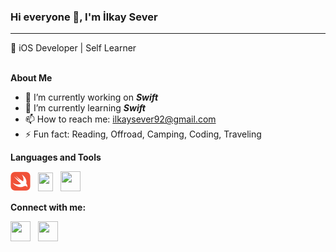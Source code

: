 ### Hi everyone 👋, I'm İlkay Sever
-----------------------------------------------
 iOS Developer | Self Learner </br></br>




<b> About Me </b></br>

- 🔭 I’m currently working on <b><i> Swift </b></i> 
- 🌱 I’m currently learning <b><i> Swift </b></i>
- 📫 How to reach me: ilkaysever92@gmail.com
- ⚡ Fun fact: Reading, Offroad, Camping, Coding, Traveling </br>

<b> Languages and Tools </b>

<a href="https://developer.apple.com/swift/"><img src="https://raw.githubusercontent.com/devicons/devicon/master/icons/swift/swift-original.svg" width="32" height="32"></a>&nbsp;&nbsp;
<a href="https://firebase.google.com"><img src="https://firebase.google.com/downloads/brand-guidelines/PNG/logo-logomark.png" width="24" height="30"></a>&nbsp;&nbsp;
<a href="https://github.com"><img src="https://cdn3.iconfinder.com/data/icons/inficons/512/github.png" width="32" height="32"></a>

<b> Connect with me: </b>

<a href="https://www.linkedin.com/in/ilkay-sever-904b20100/"><img src="https://www.pngwing.com/tr/free-png-blebf" width="32" height="32"></a>&nbsp;&nbsp;
<a href="https://medium.com/@ilkaysever"><img src= "https://cdn-icons.flaticon.com/png/512/2504/premium/2504925.png?token=exp=1652171486~hmac=84ec2a99eecfcb720533422bd79a64ea" width="32" height="32"></a>

